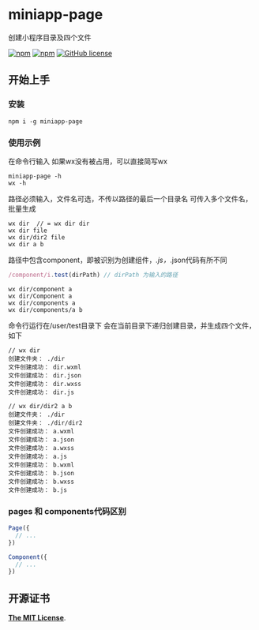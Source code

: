 # miniapp-page 
创建小程序目录及四个文件

[![npm](https://img.shields.io/npm/v/miniapp-page.svg)](https://www.npmjs.com/package/miniapp-page)
[![npm](https://img.shields.io/npm/dt/miniapp-page.svg)](https://www.npmjs.com/package/miniapp-page)
[![GitHub license](https://img.shields.io/github/license/lushuhao/miniapp-page.svg)](https://github.com/lushuhao/miniapp-page/blob/master/LICENSE)

## 开始上手

### 安装

```shell
npm i -g miniapp-page
```

### 使用示例
在命令行输入 
如果wx没有被占用，可以直接简写wx
```shell
miniapp-page -h
wx -h
```

路径必须输入，文件名可选，不传以路径的最后一个目录名
可传入多个文件名，批量生成

```shell
wx dir  // = wx dir dir
wx dir file
wx dir/dir2 file
wx dir a b 
```
路径中包含component，即被识别为创建组件，*.js，*.json代码有所不同
```js
/component/i.test(dirPath) // dirPath 为输入的路径
```

```shell
wx dir/component a
wx dir/Component a
wx dir/components a
wx dir/components/a b
```

命令行运行在/user/test目录下
会在当前目录下递归创建目录，并生成四个文件，如下

```shell
// wx dir
创建文件夹： ./dir
文件创建成功： dir.wxml
文件创建成功： dir.json
文件创建成功： dir.wxss
文件创建成功： dir.js
```

```shell
// wx dir/dir2 a b
创建文件夹： ./dir
创建文件夹： ./dir/dir2
文件创建成功： a.wxml
文件创建成功： a.json
文件创建成功： a.wxss
文件创建成功： a.js
文件创建成功： b.wxml
文件创建成功： b.json
文件创建成功： b.wxss
文件创建成功： b.js
```

### pages 和 components代码区别
```js
Page({
  // ...
})
```
```js
Component({
  // ...
})

```

## 开源证书

[**The MIT License**](http://opensource.org/licenses/MIT).
